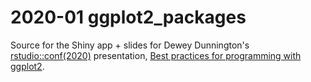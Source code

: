 
# 2020-01 ggplot2_packages

Source for the Shiny app + slides for Dewey Dunnington's [rstudio::conf(2020)](https://rstudio.com/conference/) presentation, [Best practices for programming with ggplot2](https://fishandwhistle.net/slides/rstudioconf2020).
